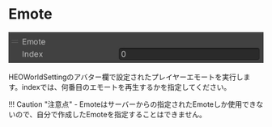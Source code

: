 
# Emote
![Emote](img/Emote.jpg)

HEOWorldSettingのアバター欄で設定されたプレイヤーエモートを実行します。indexでは、何番目のエモートを再生するかを指定してください。

!!! Caution "注意点"
    - Emoteはサーバーからの指定されたEmoteしか使用できないので、自分で作成したEmoteを指定することはできません。
